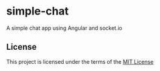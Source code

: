 # simple-chat
A simple chat app using Angular and socket.io

## License

This project is licensed under the terms of the [MIT License](LICENSE)


